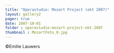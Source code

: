 ```yaml
---
title: "Operastudio: Mozart Project (okt 2007)"
layout: gallery2 
pager: true
date: 2007-10-01
folder : operastudio-mozart-project-okt-2007
thumbnail : MozartFoto_0.jpg
---
```

©Emilie Lauwers
